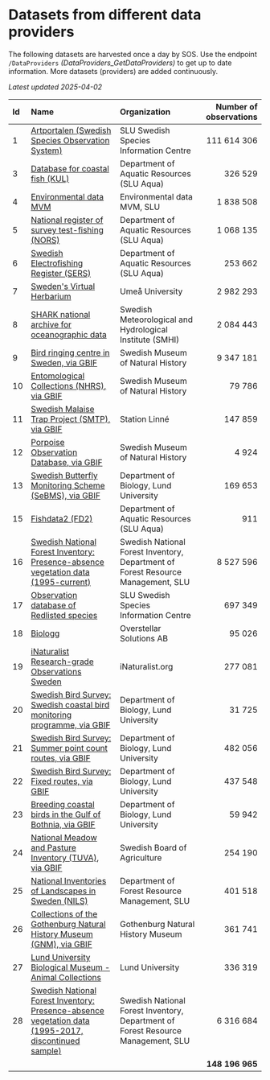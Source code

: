 # Datasets from different data providers
The following datasets are harvested once a day by SOS. Use the endpoint `/DataProviders` *(DataProviders_GetDataProviders)* to get up to date information. More datasets (providers) are added continuously.

*Latest updated 2025-04-02*

| Id 	| Name 	| Organization 	| Number of observations 	|
|:---	|:---	|:--- |---:	|
| 1 | [Artportalen (Swedish Species Observation System)](https://www.artportalen.se/) | SLU Swedish Species Information Centre | 111 614 306 |
| 3 | [Database for coastal fish (KUL)](https://www.slu.se/en/departments/aquatic-resources1/databases/database-for-coastal-fish-kul/) | Department of Aquatic Resources (SLU Aqua) | 326 529 |
| 4 | [Environmental data MVM](https://miljodata.slu.se/mvm/) | Environmental data MVM, SLU | 1 838 508 |
| 5 | [National register of survey test-fishing (NORS)](https://www.slu.se/en/departments/aquatic-resources1/databases/national-register-of-survey-test-fishing-nors/) | Department of Aquatic Resources (SLU Aqua) | 1 068 135 |
| 6 | [Swedish Electrofishing Register (SERS)](https://www.slu.se/en/departments/aquatic-resources1/databases/database-for-testfishing-in-streams/) | Department of Aquatic Resources (SLU Aqua) | 253 662 |
| 7 | [Sweden's Virtual Herbarium](http://herbarium.emg.umu.se) | Umeå University | 2 982 293 |
| 8 | [SHARK national archive for oceanographic data](https://sharkweb.smhi.se/) | Swedish Meteorological and Hydrological Institute (SMHI) | 2 084 443 |
| 9 | [Bird ringing centre in Sweden, via GBIF](https://www.nrm.se/forskningochsamlingar/miljoforskningochovervakning/ringmarkningscentralen.214.html) | Swedish Museum of Natural History | 9 347 181 |
| 10 | [Entomological Collections (NHRS), via GBIF](https://www.gbif.org/dataset/9940af5a-3271-4e6a-ad71-ced986b9a9a5) | Swedish Museum of Natural History | 79 786 |
| 11 | [Swedish Malaise Trap Project (SMTP), via GBIF](https://www.gbif.org/dataset/38c1351d-9cfe-42c0-97da-02d2c8be141c) | Station Linné | 147 859 |
| 12 | [Porpoise Observation Database, via GBIF](https://www.gbif.org/dataset/6aa7c400-0c66-11dd-84d2-b8a03c50a862) | Swedish Museum of Natural History | 4 924 |
| 13 | [Swedish Butterfly Monitoring Scheme (SeBMS), via GBIF](https://www.dagfjarilar.lu.se/) | Department of Biology, Lund University | 169 653 |
| 15 | [Fishdata2 (FD2)](https://www.slu.se/forskning/framgangsrik-forskning/forskningsinfrastruktur/databaser-och-biobanker/Databasen-for-fiske-i-havet/) | Department of Aquatic Resources (SLU Aqua) | 911 |
| 16 | [Swedish National Forest Inventory: Presence-absence vegetation data (1995-current)](https://www.slu.se/nfi) | Swedish National Forest Inventory, Department of Forest Resource Management, SLU | 8 527 596 |
| 17 | [Observation database of Redlisted species](https://www.artdatabanken.se/det-har-gor-vi/fynddata/insamling-och-lagring-av-fynduppgifter/) | SLU Swedish Species Information Centre | 697 349 |
| 18 | [Biologg](https://www.biologg.se/) | Overstellar Solutions AB | 95 026 |
| 19 | [iNaturalist Research-grade Observations Sweden](https://www.inaturalist.se/) | iNaturalist.org | 277 081 |
| 20 | [Swedish Bird Survey: Swedish coastal bird monitoring programme, via GBIF](http://www.fageltaxering.lu.se/inventera/metoder/kustfagelrutor) | Department of Biology, Lund University | 31 725 |
| 21 | [Swedish Bird Survey: Summer point count routes, via GBIF](https://www.fageltaxering.lu.se/inventera/metoder/punktrutter) | Department of Biology, Lund University | 482 056 |
| 22 | [Swedish Bird Survey: Fixed routes, via GBIF](https://www.fageltaxering.lu.se/inventera/metoder/standardrutter) | Department of Biology, Lund University | 437 548 |
| 23 | [Breeding coastal birds in the Gulf of Bothnia, via GBIF](https://www.naturdatavardskap.lu.se/start) | Department of Biology, Lund University | 59 942 |
| 24 | [National Meadow and Pasture Inventory (TUVA), via GBIF](https://jordbruksverket.se/tuva) | Swedish Board of Agriculture | 254 190 |
| 25 | [National Inventories of Landscapes in Sweden (NILS)](https://www.slu.se/centrumbildningar-och-projekt/nils/) | Department of Forest Resource Management, SLU | 401 518 |
| 26 | [Collections of the Gothenburg Natural History Museum (GNM), via GBIF](https://www.gnm.se/en/samlingar--forskning-eng/our-collections/) | Gothenburg Natural History Museum | 361 741 |
| 27 | [Lund University Biological Museum - Animal Collections](https://www.biology.lu.se/biological-museum/zoological-collections) | Lund University | 336 319 |
| 28 | [Swedish National Forest Inventory: Presence-absence vegetation data (1995-2017, discontinued sample)](https://www.slu.se/nfi) | Swedish National Forest Inventory, Department of Forest Resource Management, SLU | 6 316 684 |
|  |  |  | **148 196 965** |

